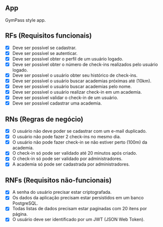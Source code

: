 ## App

GymPass style app.

## RFs (Requisitos funcionais)

- [x] Deve ser possível se cadastrar.
- [x] Deve ser possível se autenticar.
- [x] Deve ser possível obter o perfil de um usuário logado.
- [x] Deve ser possível obter o número de check-ins realizados pelo usuário logado.
- [x] Deve ser possível o usuário obter seu histórico de check-ins.
- [x] Deve ser possível o usuário buscar academias próximas até (10km).
- [x] Deve ser possível o usuário buscar academias pelo nome.
- [x] Deve ser possível o usuário realizar check-in em um academia.
- [x] Deve ser possível validar o check-in de um usuário.
- [x] Deve ser possível cadastrar uma academia.

## RNs (Regras de negócio)

- [x] O usuário não deve poder se cadastrar com um e-mail duplicado.
- [x] O usuário não pode fazer 2 check-ins no mesmo dia.
- [x] O usuário não pode fazer check-in se não estiver perto (100m) da academia.
- [x] O check-in só pode ser validado até 20 minutos após criado.
- [x] O check-in só pode ser validado por administradores.
- [x] A academia só pode ser cadastrada por administradores.

## RNFs (Requisitos não-funcionais)

- [x] A senha do usuário precisar estar criptografada.
- [x] Os dados da aplicação precisam estar persistidos em um banco PostgreSQL.
- [x] Todas listas de dados precisam estar paginadas com 20 itens por página.
- [x] O usuário deve ser identificado por um JWT (JSON Web Token).